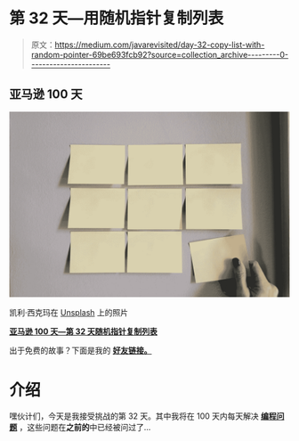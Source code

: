 # 第 32 天—用随机指针复制列表

> 原文：<https://medium.com/javarevisited/day-32-copy-list-with-random-pointer-69be693fcb92?source=collection_archive---------0----------------------->

## 亚马逊 100 天

![](img/d4c1837ff3c852d12b4beb1698ee4099.png)

凯利·西克玛在 [Unsplash](https://unsplash.com/s/photos/list?utm_source=unsplash&utm_medium=referral&utm_content=creditCopyText) 上的照片

[**亚马逊 100 天—第 32 天随机指针复制列表**](https://leetcode.com/problems/copy-list-with-random-pointer/)

出于免费的故事？下面是我的 [**好友链接。**](/@akshay_ravindran/day-32-copy-list-with-random-pointer-69be693fcb92?source=friends_link&sk=25e9b40410813e808e5a7ad0b259ebf9)

# 介绍

嘿伙计们，今天是我接受挑战的第 32 天。其中我将在 100 天内每天解决 [**编程问题**](/javarevisited/20-binary-tree-algorithms-problems-from-coding-interviews-c5e5a384df30) ，这些问题在**之前的**中已经被问过了…